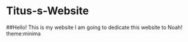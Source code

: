# Titus-s-Website
##Hello! This is my website 
I am going to dedicate this website to Noah!
theme:minima
